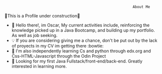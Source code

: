 


                                                               About Me

   :hammer:This is a Profile under construction:hammer:
- 👋  Hello there!, im Oscar, My current activities include, reinforcing the knowledge picked up in a Java Bootcamp, and building up my portfolio. As well as job seeking.
- :bulb: If you are considering giving me a chance, don't be put out by the lack of proyects in my CV im getting there :bowtie:
- 🌱 I'm also independently learning Cs and python through edx.org and Css-HTML-Javascript through the Odin Project
- 💞️ Looking for my first Java Fullstack/front-end/back-end. Greatly interested in learning more.

 


                                                      
                                                 

